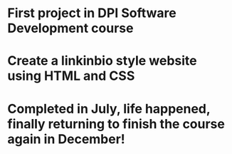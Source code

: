 # First project in DPI Software Development course
# Create a linkinbio style website using HTML and CSS
# Completed in July, life happened, finally returning to finish the course again in December!
